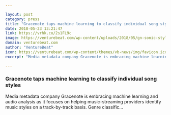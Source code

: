 ```yaml
---

layout: post
category: press
title: "Gracenote taps machine learning to classify individual song styles"
date: 2018-05-23 13:21:47
link: https://vrhk.co/2s1FL9c
image: https://venturebeat.com/wp-content/uploads/2018/05/gn-sonic-style.jpg?fit=1080%2C675&strip=all
domain: venturebeat.com
author: "VentureBeat"
icon: https://venturebeat.com/wp-content/themes/vb-news/img/favicon.ico
excerpt: "Media metadata company Gracenote is embracing machine learning and audio analysis as it focuses on helping music-streaming providers identify music styles on a track-by-track basis. Genre classific…"

---
```


### Gracenote taps machine learning to classify individual song styles

Media metadata company Gracenote is embracing machine learning and audio analysis as it focuses on helping music-streaming providers identify music styles on a track-by-track basis. Genre classific…